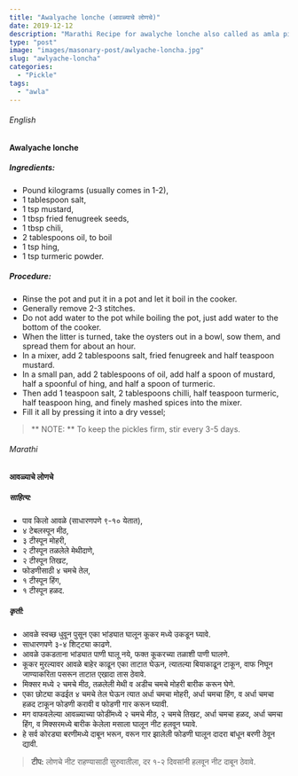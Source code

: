 ```yaml
---
title: "Awalyache lonche (आवळ्याचे लोणचे)"
date: 2019-12-12
description: "Marathi Recipe for awalyche lonche also called as amla pickle"
type: "post"
image: "images/masonary-post/awlyache-loncha.jpg"
slug: "awlyache-loncha"
categories: 
  - "Pickle"
tags:
  - "awla"
---
```



###### English


#### Awalyache lonche


##### Ingredients: 


- Pound kilograms (usually comes in 1-2),
- 1 tablespoon salt,
- 1 tsp mustard,
- 1 tbsp fried fenugreek seeds,
- 1 tbsp chili,
- 2 tablespoons oil, to boil
- 1 tsp hing,
- 1 tsp turmeric powder.




##### Procedure:



- Rinse the pot and put it in a pot and let it boil in the cooker.
- Generally remove 2-3 stitches.
- Do not add water to the pot while boiling the pot, just add water to the bottom of the cooker.
- When the litter is turned, take the oysters out in a bowl, sow them, and spread them for about an hour.
- In a mixer, add 2 tablespoons salt, fried fenugreek and half teaspoon mustard.
- In a small pan, add 2 tablespoons of oil, add half a spoon of mustard, half a spoonful of hing, and half a spoon of turmeric.
- Then add 1 teaspoon salt, 2 tablespoons chilli, half teaspoon turmeric, half teaspoon hing, and finely mashed spices into the mixer.
- Fill it all by pressing it into a dry vessel;


> ** NOTE: ** To keep the pickles firm, stir every 3-5 days.






###### Marathi




#### आवळ्याचे लोणचे 



##### साहित्य: 


- पाव किलो आवळे (साधारणपणे ९-१० येतात),  
- ४ टेबलस्पून मीठ, 
- ३ टीस्पून मोहरी, 
- २ टीस्पून तळलेले मेथीदाणे, 
- २ टीस्पून तिखट, 
- फोडणीसाठी ४ चमचे तेल, 
- १ टीस्पून हिंग, 
- १ टीस्पून हळद. 




##### कृती: 


- आवळे स्वच्छ धुवून पुसून एका भांड्यात घालून कूकर मध्ये उकडून घ्यावे. 
- साधारणपणे ३-४ शिट्ट्या काढणे. 
- आवळे उकडताना भांड्यात पाणी घालू नये, फक्त कूकरच्या तळाशी पाणी घालणे. 
- कूकर मुरल्यावर आवळे बाहेर काढून एका ताटात घेऊन, त्यातल्या बियाकाढून टाकून, वाफ निघून जाण्याकरिता पसरून ताटात एखादा तास ठेवावे. 
- मिक्सर मध्ये २ चमचे मीठ, तळलेली मेथी व अडीच चमचे मोहरी बारीक करून घेणे. 
- एका छोट्या कढईत ४ चमचे तेल घेऊन त्यात अर्धा चमचा मोहरी, अर्धा चमचा हिंग, व अर्धा चमचा हळद टाकून फोडणी करावी व फोडणी गार करून घ्यावी. 
- मग वाफवलेल्या आवळ्याच्या फोडींमध्ये २ चमचे मीठ, २ चमचे तिखट, अर्धा चमचा हळद, अर्धा चमचा हिंग, व मिक्सरमध्ये बारीक केलेला मसाला घालून नीट हलवून घ्यावे. 
- हे सर्व कोरड्या बरणीमध्ये दाबून भरून, वरून गार झालेली फोडणी घालून दादरा बांधून बरणी ठेवून द्यावी. 


> **टीप:** लोणचे नीट राहण्यासाठी सुरुवातीला, दर १-२ दिवसांनी हलवून नीट दाबून ठेवावे.
